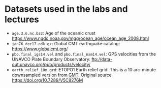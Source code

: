 # Datasets used in the labs and lectures

* `age.3.6.nc.bz2`: Age of the oceanic crust https://www.ngdc.noaa.gov/mgg/ocean_age/ocean_age_2008.html
* `jan76_dec17.ndk.gz`: Global CMT earthquake catalog: https://www.globalcmt.org/
* `pbo.final_igs14.vel` and `pbo.final_nam14.vel`: GPS velocities from the UNAVCO Plate Boundary Observatory: ftp://data-out.unavco.org/pub/products/velocity/
* `earth_relief_10m.grd`: ETOPO1 Earth relief grid. This is a 10 arc-minute downsampled version from [GMT](https://www.generic-mapping-tools.org/). Original source https://doi.org/10.7289/V5C8276M